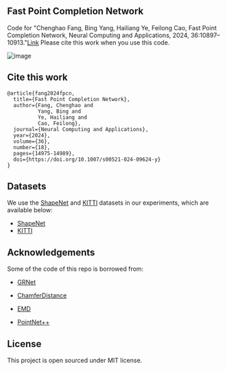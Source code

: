 ## Fast Point Completion Network
Code for "Chenghao Fang, Bing Yang, Hailiang Ye, Feilong Cao, Fast Point Completion Network, Neural Computing and Applications, 2024, 36:10897–10913."[Link](https://link.springer.com/article/10.1007/s00521-024-09624-y)
Please cite this work when you use this code.

![image](https://github.com/doldolOuO/FPCN/blob/main/FPCN.png)

## Cite this work

```
@article{fang2024fpcn,
  title={Fast Point Completion Network},
  author={Fang, Chenghao and 
          Yang, Bing and 
          Ye, Hailiang and 
          Cao, Feilong},
  journal={Neural Computing and Applications},
  year={2024},
  volume={36},
  number={18},
  pages={14975-14989},
  doi={https://doi.org/10.1007/s00521-024-09624-y}
}
```

## Datasets

We use the [ShapeNet](https://www.shapenet.org/) and [KITTI](http://www.cvlibs.net/datasets/kitti/) datasets in our experiments, which are available below:
- [ShapeNet](https://drive.google.com/drive/folders/1P_W1tz5Q4ZLapUifuOE4rFAZp6L1XTJz)
- [KITTI](https://drive.google.com/drive/folders/1fSu0_huWhticAlzLh3Ejpg8zxzqO1z-F)

## Acknowledgements
Some of the code of this repo is borrowed from:

- [GRNet](https://github.com/hzxie/GRNet)

- [ChamferDistance](https://github.com/ThibaultGROUEIX/ChamferDistancePytorch)

- [EMD](https://github.com/Colin97/MSN-Point-Cloud-Completion/tree/master/emd)

- [PointNet++](https://github.com/erikwijmans/Pointnet2_PyTorch)

## License
This project is open sourced under MIT license.
